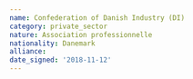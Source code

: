 ```yaml
---
name: Confederation of Danish Industry (DI) 
category: private_sector
nature: Association professionnelle 
nationality: Danemark
alliance: 
date_signed: '2018-11-12'
---
```

    